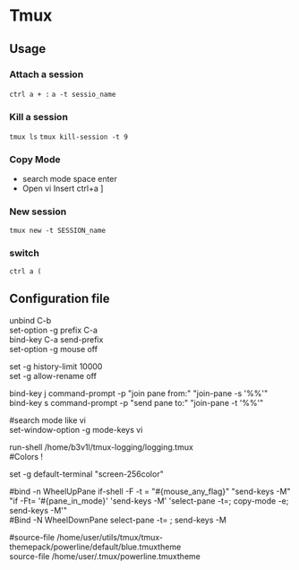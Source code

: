 # Tmux

## Usage

### Attach a session

`ctrl a + :` `a -t sessio_name`

### Kill a session

`tmux ls` `tmux kill-session -t 9`

### Copy Mode

* search mode space enter
* Open vi Insert ctrl+a \]

### New session

`tmux new -t SESSION_name`

### switch

`ctrl a (`

## Configuration file

unbind C-b  
 set-option -g prefix C-a  
 bind-key C-a send-prefix  
 set-option -g mouse off

set -g history-limit 10000  
 set -g allow-rename off

bind-key j command-prompt -p "join pane from:" "join-pane -s '%%'"  
 bind-key s command-prompt -p "send pane to:" "join-pane -t '%%'"

\#search mode like vi  
 set-window-option -g mode-keys vi

run-shell /home/b3v1l/tmux-logging/logging.tmux  
 \#Colors !

set -g default-terminal "screen-256color"

\#bind -n WheelUpPane if-shell -F -t = "\#{mouse\_any\_flag}" "send-keys -M" "if -Ft= '\#{pane\_in\_mode}' 'send-keys -M' 'select-pane -t=; copy-mode -e; send-keys -M'"  
 \#Bind -N WheelDownPane select-pane -t= ; send-keys -M

\#source-file /home/user/utils/tmux/tmux-themepack/powerline/default/blue.tmuxtheme  
 source-file /home/user/.tmux/powerline.tmuxtheme



